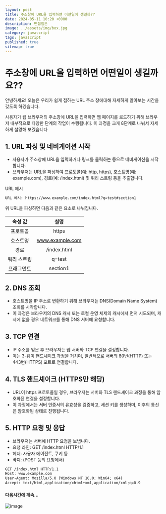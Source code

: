 ```yaml
---
layout: post
title: 주소창에 URL을 입력하면 어떤일이 생길까??
date: 2024-05-11 10:20 +0900
description: 면접질문
image: ../assets/img/box.jpg
category: javascript
tags: javascript 
published: true
sitemap: true
---
```


# 주소창에 URL을 입력하면 어떤일이 생길까요??
안녕하세요! 오늘은 우리가 쉽게 접하는 URL 주소 창에대해 자세하게 알아보는 시간을 갖도록 하겠습니다. <br>

사용자가 웹 브라우저의 주소창에 URL을 입력하면 웹 페이지를 로드하기 위해 브라우저 내부적으로 다양한 단계의 작업이 수행됩니다. 이 과정을 크게 8단계로 나눠서 자세하게 설명해 보겠습니다 <br>

## 1. URL 파싱 및 네비게이션 시작
- 사용자가 주소창에 URL을 입력하거나 링크를 클릭하는 등으로 네비게이션을 시작합니다. <br>
- 브라우저는 URL을 파싱하여 프로토콜(예: http, https), 호스트명(예: example.com), 경로(예: /index.html) 및 쿼리 스트링 등을 추출합니다. <br>

URL 에시

````html
URL 예시: https://www.example.com/index.html?q=test#section1
````

위 URL을 파싱하면 다음과 같은 요소로 나눠집니다.

|속성 값|설명|
|:---:|:---:|
|프로토콜|https|
|호스트명|www.example.com|
|경로|/index.html|
|쿼리 스트링|q=test|
|프래그먼트|section1

## 2. DNS 조회
- 호스트명을 IP 주소로 변환하기 위해 브라우저는 DNS(Domain Name System) 조회를 시작합니다. <br>
- 이 과정은 브라우저의 DNS 캐시 또는 로컬 운영 체제의 캐시에서 먼저 시도되며, 캐시에 없을 경우 네트워크를 통해 DNS 서버에 요청합니다. <br>

## 3. TCP 연결
- IP 주소를 얻은 후 브라우저는 웹 서버와 TCP 연결을 설정합니다. <br>
- 이는 3-웨이 핸드셰이크 과정을 거치며, 일반적으로 서버의 80번(HTTP) 또는 443번(HTTPS) 포트로 연결합니다. <br>

## 4. TLS 핸드셰이크 (HTTPS만 해당)

- URL이 https 프로토콜일 경우, 브라우저는 서버와 TLS 핸드셰이크 과정을 통해 암호화된 연결을 설정합니다. <br>
- 이 과정에서는 서버 인증서의 유효성을 검증하고, 세션 키를 생성하며, 이후의 통신은 암호화된 상태로 진행됩니다. <br>

## 5. HTTP 요청 및 응답
- 브라우저는 서버에 HTTP 요청을 보냅니다. <br>
- 요청 라인: GET /index.html HTTP/1.1 <br>
- 헤더: 사용자 에이전트, 쿠키 등 <br>
- 바디: (POST 등의 요청에서) <br>

````html
GET /index.html HTTP/1.1
Host: www.example.com
User-Agent: Mozilla/5.0 (Windows NT 10.0; Win64; x64)
Accept: text/html,application/xhtml+xml,application/xml;q=0.9
````

#### 다음시간에 계속...
![image](https://github.com/nicejmp1/nicejmp1.github.io/assets/163364733/90a41f22-19d3-4d17-b649-016d5880fa98)